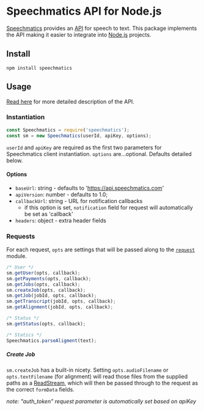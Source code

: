 # Speechmatics API for Node.js

[Speechmatics](https://speechmatics.com) provides an [API](https://speechmatics.com/api-details) for speech to text. This package implements the API making it easier to integrate into [Node.js](https://nodejs.org) projects.

## Install

```
npm install speechmatics
```

## Usage

[Read here](https://speechmatics.com/api-details) for more detailed description of the API.

### Instantiation

```js
const Speechmatics = require('speechmatics');
const sm = new Speechmatics(userId, apiKey, options);

```

`userId` and `apiKey` are required as the first two parameters for Speechmatics client instantiation. `options` are...optional. Defaults detailed below.

#### Options

- `baseUrl`: string - defaults to 'https://api.speechmatics.com'
- `apiVersion`: number - defaults to 1.0;
- `callbackUrl`: string - URL for notification callbacks
  - if this option is set, `notification` field for request will automatically be set as 'callback'
- `headers`: object - extra header fields

### Requests

For each request, `opts` are settings that will be passed along to the [`request`](https://github.com/request/request) module.

```js
/* User */
sm.getUser(opts, callback);
sm.getPayments(opts, callback);
sm.getJobs(opts, callback);
sm.createJob(opts, callback);
sm.getJob(jobId, opts, callback);
sm.getTranscript(jobId, opts, callback);
sm.getAlignment(jobId, opts, callback);

/* Status */
sm.getStatus(opts, callback);

/* Statics */
Speechmatics.parseAligment(text);
```

##### Create Job

`sm.createJob` has a built-in nicety. Setting `opts.audioFilename` or `opts.textFilename` (for alignment) will read those files from the supplied paths as a [ReadStream](https://nodejs.org/api/fs.html#fs_class_fs_readstream), which will then be passed through to the request as the correct `formData` fields.

*note: "auth_token" request parameter is automatically set based on apiKey*
